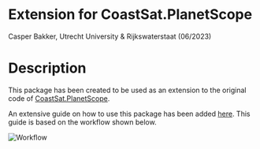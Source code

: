 # Extension for CoastSat.PlanetScope
Casper Bakker, Utrecht University & Rijkswaterstaat (06/2023)

# Description
This package has been created to be used as an extension to the original code of [CoastSat.PlanetScope](https://github.com/ydoherty/CoastSat.PlanetScope).

An extensive guide on how to use this package has been added [here](https://github.com/CasperFBakker/Extension_CoastSatPS/tree/main/readme_files/GuideForCSPS.pdf).
This guide is based on the workflow shown below.

<picture>
 <source media="(prefers-color-scheme: dark)" srcset="[YOUR-DARKMODE-IMAGE](https://github.com/CasperFBakker/Extension_CoastSatPS/blob/main/readme_files/WorkFlow.png)">
 <source media="(prefers-color-scheme: light)" srcset="[YOUR-LIGHTMODE-IMAGE](https://github.com/CasperFBakker/Extension_CoastSatPS/blob/main/readme_files/WorkFlow.png)">
 <img alt="Workflow" src="[YOUR-DEFAULT-IMAGE](https://github.com/CasperFBakker/Extension_CoastSatPS/blob/main/readme_files/WorkFlow.png)">
</picture>




